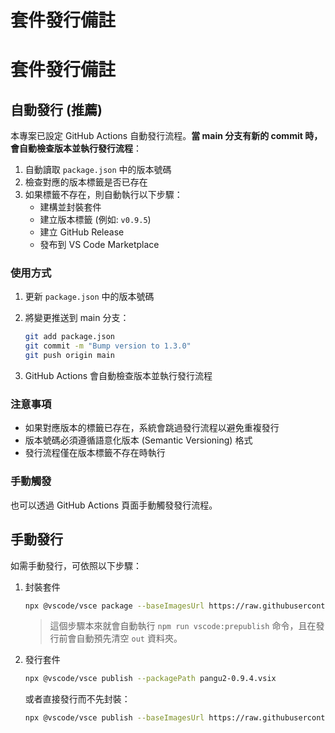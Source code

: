 # 套件發行備註

# 套件發行備註

## 自動發行 (推薦)

本專案已設定 GitHub Actions 自動發行流程。**當 main 分支有新的 commit 時，會自動檢查版本並執行發行流程**：

1. 自動讀取 `package.json` 中的版本號碼
2. 檢查對應的版本標籤是否已存在
3. 如果標籤不存在，則自動執行以下步驟：
   - 建構並封裝套件
   - 建立版本標籤 (例如: `v0.9.5`)
   - 建立 GitHub Release
   - 發布到 VS Code Marketplace

### 使用方式

1. 更新 `package.json` 中的版本號碼
2. 將變更推送到 main 分支：

    ```sh
    git add package.json
    git commit -m "Bump version to 1.3.0"
    git push origin main
    ```

3. GitHub Actions 會自動檢查版本並執行發行流程

### 注意事項

- 如果對應版本的標籤已存在，系統會跳過發行流程以避免重複發行
- 版本號碼必須遵循語意化版本 (Semantic Versioning) 格式
- 發行流程僅在版本標籤不存在時執行

### 手動觸發

也可以透過 GitHub Actions 頁面手動觸發發行流程。

## 手動發行

如需手動發行，可依照以下步驟：

1. 封裝套件

    ```sh
    npx @vscode/vsce package --baseImagesUrl https://raw.githubusercontent.com/doggy8088/vscode-pangu/main/ --allow-star-activation
    ```

    > 這個步驟本來就會自動執行 `npm run vscode:prepublish` 命令，且在發行前會自動預先清空 `out` 資料夾。

2. 發行套件

    ```sh
    npx @vscode/vsce publish --packagePath pangu2-0.9.4.vsix
    ```

    或者直接發行而不先封裝：

    ```sh
    npx @vscode/vsce publish --baseImagesUrl https://raw.githubusercontent.com/doggy8088/vscode-pangu/main/ --allow-star-activation
    ```
